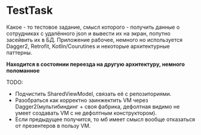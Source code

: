 # TestTask
Какое - то тестовое задание, смысл которого - получить данные о сотрудниках с удалённого json и вывести их на экран, попутно засейвить их в БД. Приложение рабочее, немного но используется Dagger2, Retrofit, Kotlin/Courutines и некоторые архитектурные паттерны.

**Находится в состоянии переезда на другую архитектуру, немного поломанное**

TODO:
- Подчистить SharedViewModel, связать её с репозиториями.
- Разобраться как корректно заинжектить VM через Dagger2(мультибиндинг + своя фабрика, дефолтная видимо не умеет создавать VM с не дефолтным конструктором).
- Если предыдущее получится, то мб имеет смысл вообще отказаться от презентеров в пользу VM.
